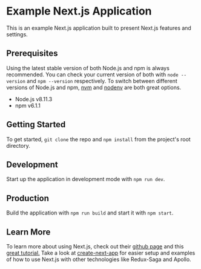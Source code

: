 # Example Next.js Application

This is an example Next.js application built to present Next.js features and settings.

## Prerequisites

Using the latest stable version of both Node.js and npm is always recommended. You can check your current version of both with `node --version` and `npm --version` respectively. To switch between different versions of Node.js and npm, [nvm](https://github.com/creationix/nvm) and [nodenv](https://github.com/nodenv/nodenv) are both great options.

- Node.js v8.11.3
- npm v6.1.1 

## Getting Started

To get started, `git clone` the repo and `npm install` from the project's root directory.

## Development

Start up the application in development mode with `npm run dev`.

## Production

Build the application with `npm run build` and start it with `npm start`.

## Learn More

To learn more about using Next.js, check out their [github page](https://github.com/zeit/next.js/) and this [great tutorial.](https://nextjs.org/learn) Take a look at [create-next-app](https://github.com/segmentio/create-next-app) for easier setup and examples of how to use Next.js with other technologies like Redux-Saga and Apollo.
